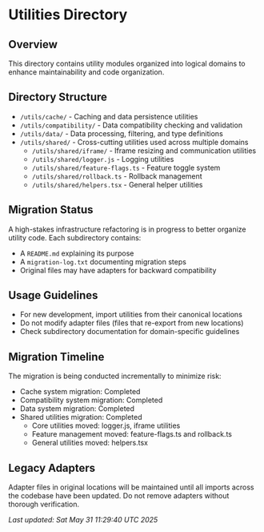# Utilities Directory

## Overview

This directory contains utility modules organized into logical domains to enhance maintainability and code organization.

## Directory Structure

- `/utils/cache/` - Caching and data persistence utilities
- `/utils/compatibility/` - Data compatibility checking and validation
- `/utils/data/` - Data processing, filtering, and type definitions
- `/utils/shared/` - Cross-cutting utilities used across multiple domains
  - `/utils/shared/iframe/` - Iframe resizing and communication utilities
  - `/utils/shared/logger.js` - Logging utilities
  - `/utils/shared/feature-flags.ts` - Feature toggle system
  - `/utils/shared/rollback.ts` - Rollback management
  - `/utils/shared/helpers.tsx` - General helper utilities

## Migration Status

A high-stakes infrastructure refactoring is in progress to better organize utility code. Each subdirectory contains:

- A `README.md` explaining its purpose
- A `migration-log.txt` documenting migration steps
- Original files may have adapters for backward compatibility

## Usage Guidelines

- For new development, import utilities from their canonical locations
- Do not modify adapter files (files that re-export from new locations)
- Check subdirectory documentation for domain-specific guidelines

## Migration Timeline

The migration is being conducted incrementally to minimize risk:

- Cache system migration: Completed
- Compatibility system migration: Completed
- Data system migration: Completed
- Shared utilities migration: Completed
  - Core utilities moved: logger.js, iframe utilities
  - Feature management moved: feature-flags.ts and rollback.ts
  - General utilities moved: helpers.tsx

## Legacy Adapters

Adapter files in original locations will be maintained until all imports across the codebase have been updated. Do not remove adapters without thorough verification.

_Last updated: Sat May 31 11:29:40 UTC 2025_
